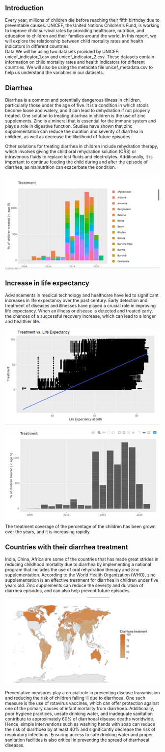 ## Introduction
Every year, millions of children die before reaching their fifth birthday due to preventable causes. UNICEF, the United Nations Children's Fund, is working to improve child survival rates by providing healthcare, nutrition, and education to children and their families around the world. In this report, we will explore the relationship between child mortality rates and health indicators in different countries.\
Data
We will be using two datasets provided by UNICEF: unicef_indicator_1.csv and unicef_indicator_2.csv. These datasets contain information on child mortality rates and health indicators for different countries. We will also be using the metadata file unicef_metadata.csv to help us understand the variables in our datasets.
## Diarrhea
Diarrhea is a common and potentially dangerous illness in children, particularly those under the age of five. It is a condition in which stools become loose and watery, and it can lead to dehydration if not properly treated. One solution to treating diarrhea in children is the use of zinc supplements. Zinc is a mineral that is essential for the immune system and plays a role in digestive function. Studies have shown that zinc supplementation can reduce the duration and severity of diarrhea in children, as well as decrease the likelihood of future episodes.

Other solutions for treating diarrhea in children include rehydration therapy, which involves giving the child oral rehydration solution (ORS) or intravenous fluids to replace lost fluids and electrolytes. Additionally, it is important to continue feeding the child during and after the episode of diarrhea, as malnutrition can exacerbate the condition.
 

![image](https://github.com/Arijit-Nath2/arijit.github.io/blob/main/figuress/Bar%20Og.PNG)
## Increase in life expectancy 
Advancements in medical technology and healthcare have led to significant increases in life expectancy over the past century. Early detection and treatment of diseases and illnesses have played a crucial role in improving life expectancy. When an illness or disease is detected and treated early, the chances of a successful recovery increase, which can lead to a longer and healthier life.
 





![image](https://github.com/Arijit-Nath2/arijit.github.io/blob/main/figuress/treatmentvs.PNG)





![image](https://github.com/Arijit-Nath2/arijit.github.io/blob/main/figuress/Bar%20plot.PNG)

The treatment coverage of the percentage of the children has been grown over the years, and it is increasing rapidly.


 











## Countries with their diarrhea treatment
India, China, Africa are some of the countries that has made great strides in reducing childhood mortality due to diarrhea by implementing a national program that includes the use of oral rehydration therapy and zinc supplementation. According to the World Health Organization (WHO), zinc supplementation is an effective treatment for diarrhea in children under five years old. Zinc supplements can reduce the severity and duration of diarrhea episodes, and can also help prevent future episodes.
 
![image](https://github.com/Arijit-Nath2/arijit.github.io/blob/main/figuress/Worldmap.PNG)


Preventative measures play a crucial role in preventing disease transmission and reducing the risk of children falling ill due to diarrhoea. One such measure is the use of rotavirus vaccines, which can offer protection against one of the primary causes of infant mortality from diarrhoea. Additionally, poor hygiene practices, unsafe drinking water, and inadequate sanitation contribute to approximately 60% of diarrhoeal disease deaths worldwide. Hence, simple interventions such as washing hands with soap can reduce the risk of diarrhoea by at least 40% and significantly decrease the risk of respiratory infections. Ensuring access to safe drinking water and proper sanitation facilities is also critical in preventing the spread of diarrhoeal diseases.

